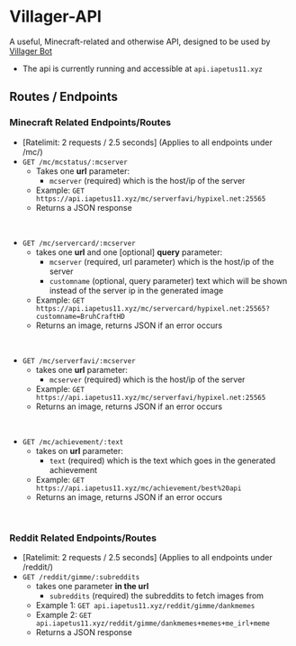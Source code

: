# Villager-API
A useful, Minecraft-related and otherwise API, designed to be used by [Villager Bot](https://github.com/Villager-Dev/Villager-Bot)
* The api is currently running and accessible at `api.iapetus11.xyz`

## Routes / Endpoints
### **Minecraft Related Endpoints/Routes**
* [Ratelimit: 2 requests / 2.5 seconds] (Applies to all endpoints under /mc/)
* `GET /mc/mcstatus/:mcserver`
  * Takes one **url** parameter:
    * `mcserver` (required) which is the host/ip of the server
  * Example: `GET https://api.iapetus11.xyz/mc/serverfavi/hypixel.net:25565`
  * Returns a JSON response

<br>

* `GET /mc/servercard/:mcserver`
  * takes one **url** and one [optional] **query** parameter:
    * `mcserver` (required, url parameter) which is the host/ip of the server
    * `customname` (optional, query parameter) text which will be shown instead of the server ip in the generated image
  * Example: `GET https://api.iapetus11.xyz/mc/servercard/hypixel.net:25565?customname=BruhCraftHD`
  * Returns an image, returns JSON if an error occurs

<br>

* `GET /mc/serverfavi/:mcserver`
  * takes one **url** parameter:
    * `mcserver` (required) which is the host/ip of the server
  * Example: `GET https://api.iapetus11.xyz/mc/serverfavi/hypixel.net:25565`
  * Returns an image, returns JSON if an error occurs

<br>

* `GET /mc/achievement/:text`
  * takes on **url** parameter:
    * `text` (required) which is the text which goes in the generated achievement
  * Example: `GET https://api.iapetus11.xyz/mc/achievement/best%20api`
  * Returns an image, returns JSON if an error occurs

<br>

### **Reddit Related Endpoints/Routes**
* [Ratelimit: 2 requests / 2.5 seconds] (Applies to all endpoints under /reddit/)
* `GET /reddit/gimme/:subreddits`
  * takes one parameter **in the url**
    * `subreddits` (required) the subreddits to fetch images from
  * Example 1: `GET api.iapetus11.xyz/reddit/gimme/dankmemes`
  * Example 2: `GET api.iapetus11.xyz/reddit/gimme/dankmemes+memes+me_irl+meme`
  * Returns a JSON response
